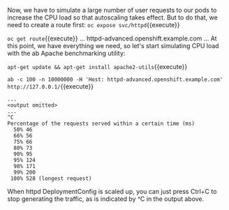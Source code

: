 

Now, we have to simulate a large number of user requests to our pods to increase the CPU load so that autoscaling takes effect. But to do that, we need to create a route first:
`oc expose svc/httpd`{{execute}}

`oc get route`{{execute}}
... httpd-advanced.openshift.example.com ...
At this point, we have everything we need, so let's start simulating CPU load with the ab Apache benchmarking utility:

`apt-get update && apt-get install apache2-utils`{{execute}}

`ab -c 100 -n 10000000 -H 'Host: httpd-advanced.openshift.example.com' http://127.0.0.1/`{{execute}}

```
...
<output omitted>
...
^C
Percentage of the requests served within a certain time (ms)
  50% 46
  66% 56
  75% 66
  80% 73
  90% 95
  95% 124
  98% 171
  99% 200
 100% 528 (longest request)
```


When httpd DeploymentConfig is scaled up, you can just press Ctrl+C to stop generating the traffic, as is indicated by ^C in the output above.
